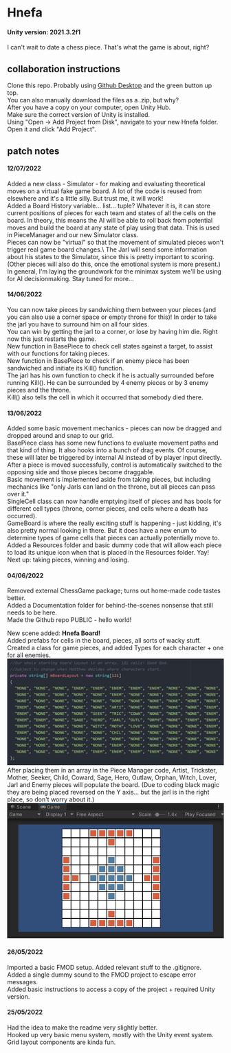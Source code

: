 # Hnefa

#### Unity version: 2021.3.2f1

I can't wait to date a chess piece. That's what the game is about, right?

## collaboration instructions

Clone this repo. Probably using
[Github Desktop](https://desktop.github.com/)
and the green button up top.\
You can also manually download the files as a .zip, but why?\
After you have a copy on your computer, open Unity Hub.\
Make sure the correct version of Unity is installed.\
Using "Open -> Add Project from Disk", navigate to your new Hnefa folder.\
Open it and click "Add Project".

## patch notes

#### 12/07/2022

Added a new class - Simulator - for making and evaluating theoretical moves on a virtual fake game board. A lot of the code is reused from elsewhere and it's a little silly. But trust me, it will work!\
Added a Board History variable... list... tuple? Whatever it is, it can store current positions of pieces for each team and states of all the cells on the board. In theory, this means the AI will be able to roll back from potential moves and build the board at any state of play using that data. This is used in PieceManager and our new Simulator class.\
Pieces can now be "virtual" so that the movement of simulated pieces won't trigger real game board changes.\ 
The Jarl will send some information about his states to the Simulator, since this is pretty important to scoring. (Other pieces will also do this, once the emotional system is more present.)\
In general, I'm laying the groundwork for the minimax system we'll be using for AI decisionmaking. Stay tuned for more...

#### 14/06/2022

You can now take pieces by sandwiching them between your pieces (and you can also use a corner space or empty throne for this)! In order to take the jarl you have to surround him on all four sides.\
You can win by getting the jarl to a corner, or lose by having him die. Right now this just restarts the game.\
New function in BasePiece to check cell states against a target, to assist with our functions for taking pieces.\
New function in BasePiece to check if an enemy piece has been sandwiched and initiate its Kill() function.\
The jarl has his own function to check if he is actually surrounded before running Kill(). He can be surrounded by 4 enemy pieces or by 3 enemy pieces and the throne.\
Kill() also tells the cell in which it occurred that somebody died there.

#### 13/06/2022

Added some basic movement mechanics - pieces can now be dragged and dropped around and snap to our grid.\
BasePiece class has some new functions to evaluate movement paths and that kind of thing. It also hooks into a bunch of drag events. Of course, these will later be triggered by internal AI instead of by player input directly. After a piece is moved successfully, control is automatically switched to the opposing side and those pieces become draggable.\
Basic movement is implemented aside from taking pieces, but including mechanics like "only Jarls can land on the throne, but all pieces can pass over it."\
SingleCell class can now handle emptying itself of pieces and has bools for different cell types (throne, corner pieces, and cells where a death has occurred).\
GameBoard is where the really exciting stuff is happening - just kidding, it's also pretty normal looking in there. But it does have a new enum to determine types of game cells that pieces can actually potentially move to.\
Added a Resources folder and basic dummy code that will allow each piece to load its unique icon when that is placed in the Resources folder. Yay!\
Next up: taking pieces, winning and losing.

#### 04/06/2022

Removed external ChessGame package; turns out home-made code tastes better.\
Added a Documentation folder for behind-the-scenes nonsense that still needs to be here.\
Made the Github repo PUBLIC - hello world!

New scene added: **Hnefa Board!**\
Added prefabs for cells in the board, pieces, all sorts of wacky stuff.\
Created a class for game pieces, and added Types for each character + one for all enemies.\
![Piece manager code](/Documentation/piecemanager.png)\
After placing them in an array in the Piece Manager code, Artist, Trickster, Mother, Seeker, Child, Coward, Sage, Hero, Outlaw, Orphan, Witch, Lover, Jarl and Enemy pieces will populate the board. (Due to coding black magic they are being placed reversed on the Y axis... but the jarl is in the right place, so don't worry about it.)\
![Populated hnefa board](/Documentation/hnefaboard.png)

#### 26/05/2022

Imported a basic FMOD setup. Added relevant stuff to the .gitignore.\
Added a single dummy sound to the FMOD project to escape error messages.\
Added basic instructions to access a copy of the project + required Unity version.

#### 25/05/2022
Had the idea to make the readme very slightly better.\
Hooked up very basic menu system, mostly with the Unity event system.\
Grid layout components are kinda fun.
